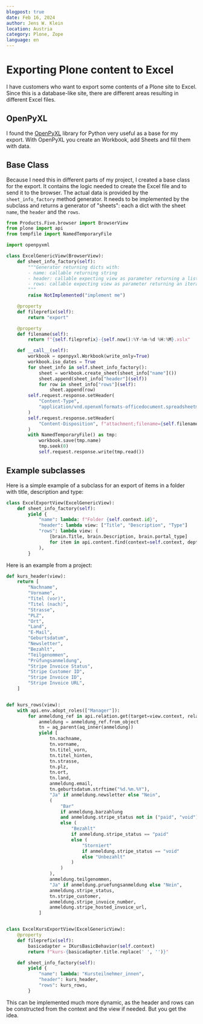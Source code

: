 ```yaml
---
blogpost: true
date: Feb 16, 2024
author: Jens W. Klein
location: Austria
category: Plone, Zope
language: en
---
```


# Exporting Plone content to Excel

I have customers who want to export some contents of a Plone site to Excel.
Since this is a database-like site, there are different areas resulting in different Excel files.

## OpenPyXL

I found the [OpenPyXL](https://openpyxl.readthedocs.io/en/stable/) library for Python very useful as a base for my export.
With OpenPyXL you create an Workbook, add Sheets and fill them with data.

## Base Class

Because I need this in different parts of my project, I created a base class for the export.
It contains the logic needed to create the Excel file and to send it to the browser.
The actual data is provided by the `sheet_info_factory` method generator.
It needs to be implemented by the subclass and returns a generator of "sheets": each a dict with the sheet `name`, the `header` and the `rows`.

```python
from Products.Five.browser import BrowserView
from plone import api
from tempfile import NamedTemporaryFile

import openpyxml

class ExcelGenericView(BrowserView):
    def sheet_info_factory(self):
        """Generator returning dicts with:
        - name: callable returning string
        - header: callable expecting view as parameter returning a list of strings (first row)
        - rows: callable expecting view as parameter returning an iterable with lists of data
        """
        raise NotImplemented("implement me")

    @property
    def fileprefix(self):
        return "export"

    @property
    def filename(self):
        return f"{self.fileprefix}-{self.now():%Y-%m-%d %H:%M}.xslx"

    def __call__(self):
        workbook = openpyxl.Workbook(write_only=True)
        workbook.iso_dates = True
        for sheet_info in self.sheet_info_factory():
            sheet = workbook.create_sheet(sheet_info["name"]())
            sheet.append(sheet_info["header"](self))
            for row in sheet_info["rows"](self):
                sheet.append(row)
        self.request.response.setHeader(
            "Content-Type",
            "application/vnd.openxmlformats-officedocument.spreadsheetml.sheet",
        )
        self.request.response.setHeader(
            "Content-Disposition", f"attachment;filename={self.filename}"
        )
        with NamedTemporaryFile() as tmp:
            workbook.save(tmp.name)
            tmp.seek(0)
            self.request.response.write(tmp.read())
```

## Example subclasses

Here is a simple example of a subclass for an export of items in a folder with title, description and type:

```python
class ExcelExportView(ExcelGenericView):
    def sheet_info_factory(self):
        yield {
            "name": lambda: f"Folder {self.context.id}",
            "header": lambda view: ["Title", "Description", "Type"]
            "rows": lambda view: (
                [brain.Title, brain.Description, brain.portal_type]
                for item in api.content.find(context=self.context, depth=1)
            ),
        }
```

Here is an example from a project:

```python
def kurs_header(view):
    return [
        "Nachname",
        "Vorname",
        "Titel (vor)",
        "Titel (nach)",
        "Strasse",
        "PLZ",
        "Ort",
        "Land",
        "E-Mail",
        "Geburtsdatum",
        "Newsletter",
        "Bezahlt",
        "Teilgenommen",
        "Prüfungsanmeldung",
        "Stripe Invoice Status",
        "Stripe Customer ID",
        "Stripe Invoice ID",
        "Stripe Invoice URL",
    ]


def kurs_rows(view):
    with api.env.adopt_roles(["Manager"]):
        for anmeldung_ref in api.relation.get(target=view.context, relationship="kurs"):
            anmeldung = anmeldung_ref.from_object
            tn = aq_parent(aq_inner(anmeldung))
            yield [
                tn.nachname,
                tn.vorname,
                tn.titel_vorn,
                tn.titel_hinten,
                tn.strasse,
                tn.plz,
                tn.ort,
                tn.land,
                anmeldung.email,
                tn.geburtsdatum.strftime("%d.%m.%Y"),
                "Ja" if anmeldung.newsletter else "Nein",
                (
                    "Bar"
                    if anmeldung.barzahlung
                    and anmeldung.stripe_status not in ("paid", "void")
                    else (
                        "Bezahlt"
                        if anmeldung.stripe_status == "paid"
                        else (
                            "Storniert"
                            if anmeldung.stripe_status == "void"
                            else "Unbezahlt"
                        )
                    )
                ),
                anmeldung.teilgenommen,
                "Ja" if anmeldung.pruefungsanmeldung else "Nein",
                anmeldung.stripe_status,
                tn.stripe_customer,
                anmeldung.stripe_invoice_number,
                anmeldung.stripe_hosted_invoice_url,
            ]


class ExcelKursExportView(ExcelGenericView):
    @property
    def fileprefix(self):
        basicadapter = IKursBasicBehavior(self.context)
        return f"kurs-{basicadapter.title.replace(' ', '')}"

    def sheet_info_factory(self):
        yield {
            "name": lambda: "Kursteilnehmer_innen",
            "header": kurs_header,
            "rows": kurs_rows,
        }
```

This can be implemented much more dynamic, as the header and rows can be constructed from the context and the view if needed. But you get the idea.

